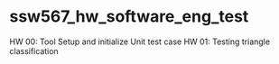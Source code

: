 # ssw567_hw_software_eng_test
HW 00: Tool Setup and initialize Unit test case
HW 01: Testing triangle classification
